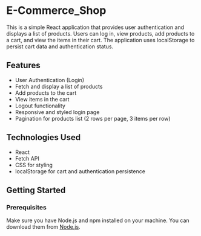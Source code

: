 # E-Commerce_Shop

This is a simple React application that provides user authentication and displays a list of products. Users can log in, view products, add products to a cart, and view the items in their cart. The application uses localStorage to persist cart data and authentication status.

## Features

- User Authentication (Login)
- Fetch and display a list of products
- Add products to the cart
- View items in the cart
- Logout functionality
- Responsive and styled login page
- Pagination for products list (2 rows per page, 3 items per row)

## Technologies Used

- React
- Fetch API
- CSS for styling
- localStorage for cart and authentication persistence

## Getting Started

### Prerequisites

Make sure you have Node.js and npm installed on your machine. You can download them from [Node.js](https://nodejs.org/).
